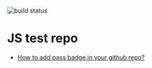 ![build status](https://github.com/Fdslk/jsCode/actions/workflows/node.js.yml/badge.svg?branch=main)

# JS test repo
* [How to add pass badge in your github repo?](https://docs.github.com/en/actions/monitoring-and-troubleshooting-workflows/adding-a-workflow-status-badge)
